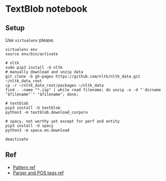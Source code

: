 # TextBlob notebook

## Setup

Use `virtualenv` please.

```shell
virtualenv env
source env/bin/activate

# nltk
sudo pip3 install -U nltk
# manually download and unzip data
git clone -b gh-pages https://github.com/nltk/nltk_data.git ~/nltk_data_root
cp -r ~/nltk_data_root/packages ~/nltk_data
find . -name "*.zip" | while read filename; do unzip -o -d "`dirname "$filename"`" "$filename"; done;

# textblob
pip3 install -U textblob
python3 -m textblob.download_corpora

# spacy, not worthy yet except for perf and entity
pip3 install -U spacy
python3 -m space.en.download

deactivate
```


## Ref

- [Pattern ref](http://www.clips.ua.ac.be/pages/pattern-en#parser)
- [Parser and POS tags ref](http://www.clips.ua.ac.be/pages/mbsp-tags)